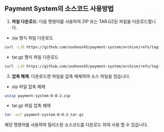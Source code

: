 
## Payment System의 소스코드 사용방법

1. **파일 다운로드**: 다음 명령어를 사용하여 ZIP 또는 TAR.GZ된 파일을 다운로드합니다.
- zip 형식 파일 다운로드
```sh
curl -LJO https://github.com/sooheon45/payment-system/archive/refs/tags/v0-0-2.zip
```

- tar.gz 형식 파일 다운로드
```sh
curl -LJO https://github.com/sooheon45/payment-system/archive/refs/tags/v0-0-2.tar.gz
```

2. **압축 해제**: 다운로드한 파일을 압축 해제하여 소스 파일을 얻습니다.
- zip 파일 압축 해제
```sh
unzip payment-system-0-0-2.zip
```

- tar.gz 파일 압축 해제
```sh
tar -xzf payment-system-0-0-2.tar.gz
```

해당 명령어를 사용하여 릴리스된 소스코드를 다운로드 하여 사용 할 수 있습니다.
                                